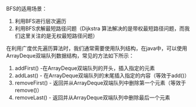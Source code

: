BFS的适用场景：

1. 利用BFS进行层次遍历
2. 利用BFS求解最短路径问题（Dijkstra 算法解决的是带权最短路径问题，而我们这里关注的是无权最短路径问题）

在利用广度优先遍历算法时，我们通常需要使用队列结构，在java中，可以使用ArrayDeque双端队列数据结构，常见的方法如下所示：

1. addFirst() -在ArrayDeque双端队列的开头，插入指定的元素
2. addLast() - 在ArrayDeque双端队列的末尾插入指定的内容（等效于add()）
3. removeFirst() - 返回并从ArrayDeque双端队列中删除第一个元素（等效于remove()）
4. removeLast() - 返回并从ArrayDeque双端队列中删除最后一个元素
